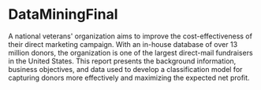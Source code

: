 # DataMiningFinal

A national veterans' organization aims to improve the cost-effectiveness of their direct marketing campaign. With an in-house database of over 13 million donors, the organization is one of the largest direct-mail fundraisers in the United States. This report presents the background information, business objectives, and data used to develop a classification model for capturing donors more effectively and maximizing the expected net profit.
